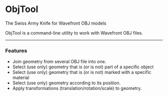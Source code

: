 # ObjTool
The Swiss Army Knife for Wavefront OBJ models

ObjTool is a command-line utility to work with Wavefront OBJ files.

_________
### Features
* Join geometry from several OBJ file into one.
* Select (use only) geometry that is (or is not) part of a specific object
* Select (use only) geometry that is (or is not) marked with a specific material
* Select (use only) geometry according to its position.
* Apply transformations (translation/rotation/scale) to geometry.

